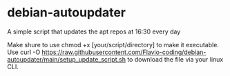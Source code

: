 # debian-autoupdater
A simple script that updates the apt repos at 16:30 every day

Make shure to use chmod +x [your/script/directory] to make it executable.
Use curl -O https://raw.githubusercontent.com/Flavio-coding/debian-autoupdater/main/setup_update_script.sh to download the file via your linux CLI.
